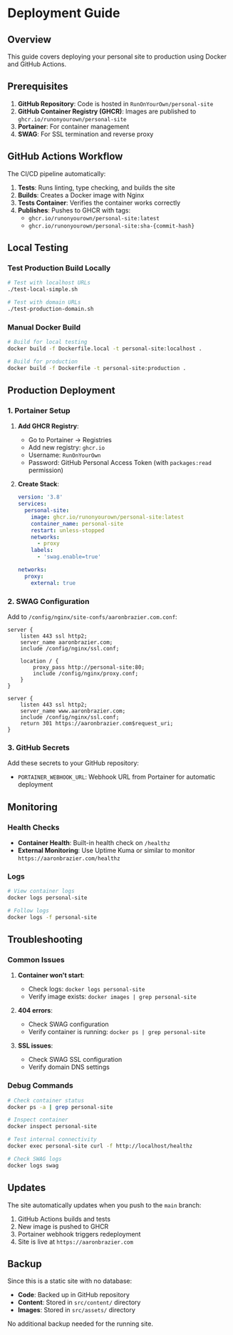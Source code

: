 # Deployment Guide

## Overview

This guide covers deploying your personal site to production using Docker and GitHub Actions.

## Prerequisites

1. **GitHub Repository**: Code is hosted in `RunOnYourOwn/personal-site`
2. **GitHub Container Registry (GHCR)**: Images are published to `ghcr.io/runonyourown/personal-site`
3. **Portainer**: For container management
4. **SWAG**: For SSL termination and reverse proxy

## GitHub Actions Workflow

The CI/CD pipeline automatically:

1. **Tests**: Runs linting, type checking, and builds the site
2. **Builds**: Creates a Docker image with Nginx
3. **Tests Container**: Verifies the container works correctly
4. **Publishes**: Pushes to GHCR with tags:
   - `ghcr.io/runonyourown/personal-site:latest`
   - `ghcr.io/runonyourown/personal-site:sha-{commit-hash}`

## Local Testing

### Test Production Build Locally

```bash
# Test with localhost URLs
./test-local-simple.sh

# Test with domain URLs
./test-production-domain.sh
```

### Manual Docker Build

```bash
# Build for local testing
docker build -f Dockerfile.local -t personal-site:localhost .

# Build for production
docker build -f Dockerfile -t personal-site:production .
```

## Production Deployment

### 1. Portainer Setup

1. **Add GHCR Registry**:
   - Go to Portainer → Registries
   - Add new registry: `ghcr.io`
   - Username: `RunOnYourOwn`
   - Password: GitHub Personal Access Token (with `packages:read` permission)

2. **Create Stack**:

   ```yaml
   version: '3.8'
   services:
     personal-site:
       image: ghcr.io/runonyourown/personal-site:latest
       container_name: personal-site
       restart: unless-stopped
       networks:
         - proxy
       labels:
         - 'swag.enable=true'

   networks:
     proxy:
       external: true
   ```

### 2. SWAG Configuration

Add to `/config/nginx/site-confs/aaronbrazier.com.conf`:

```nginx
server {
    listen 443 ssl http2;
    server_name aaronbrazier.com;
    include /config/nginx/ssl.conf;

    location / {
        proxy_pass http://personal-site:80;
        include /config/nginx/proxy.conf;
    }
}

server {
    listen 443 ssl http2;
    server_name www.aaronbrazier.com;
    include /config/nginx/ssl.conf;
    return 301 https://aaronbrazier.com$request_uri;
}
```

### 3. GitHub Secrets

Add these secrets to your GitHub repository:

- `PORTAINER_WEBHOOK_URL`: Webhook URL from Portainer for automatic deployment

## Monitoring

### Health Checks

- **Container Health**: Built-in health check on `/healthz`
- **External Monitoring**: Use Uptime Kuma or similar to monitor `https://aaronbrazier.com/healthz`

### Logs

```bash
# View container logs
docker logs personal-site

# Follow logs
docker logs -f personal-site
```

## Troubleshooting

### Common Issues

1. **Container won't start**:
   - Check logs: `docker logs personal-site`
   - Verify image exists: `docker images | grep personal-site`

2. **404 errors**:
   - Check SWAG configuration
   - Verify container is running: `docker ps | grep personal-site`

3. **SSL issues**:
   - Check SWAG SSL configuration
   - Verify domain DNS settings

### Debug Commands

```bash
# Check container status
docker ps -a | grep personal-site

# Inspect container
docker inspect personal-site

# Test internal connectivity
docker exec personal-site curl -f http://localhost/healthz

# Check SWAG logs
docker logs swag
```

## Updates

The site automatically updates when you push to the `main` branch:

1. GitHub Actions builds and tests
2. New image is pushed to GHCR
3. Portainer webhook triggers redeployment
4. Site is live at `https://aaronbrazier.com`

## Backup

Since this is a static site with no database:

- **Code**: Backed up in GitHub repository
- **Content**: Stored in `src/content/` directory
- **Images**: Stored in `src/assets/` directory

No additional backup needed for the running site.
